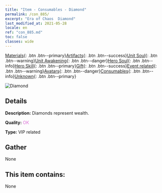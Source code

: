 ```yaml
---
title: "Item - Consumables - Diamond"
permalink: /con_885/
excerpt: "Era of Chaos  Diamond"
last_modified_at: 2021-05-28
locale: en
ref: "con_885.md"
toc: false
classes: wide
---
```

 [Materials](/Items/){: .btn .btn--primary}[Artifacts](/Items/Artifacts/){: .btn .btn--success}[Unit Soul](/Items/UnitSoul/){: .btn .btn--warning}[Unit Awakening](/Items/UnitAwakening/){: .btn .btn--danger}[Hero Soul](/Items/HeroSoul/){: .btn .btn--info}[Hero Skill](/Items/HeroSkill/){: .btn .btn--primary}[Gift](/Items/Gift/){: .btn .btn--success}[Event related](/Items/Events/){: .btn .btn--warning}[Avatars](/Items/Avatars/){: .btn .btn--danger}[Consumables](/Items/Consumables/){: .btn .btn--info}[Unknown](/Items/Unknown/){: .btn .btn--primary}

 ![Diamond](/images/t/i_102.png)

## Details
 **Description:** Diamonds represent wealth.

 **Quality:** <span style="color: #DA70D6">OK</span>

 **Type:** VIP related

## Gather

  None

## This item contains:

  None

